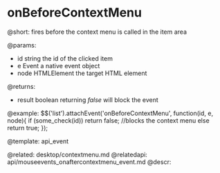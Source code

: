 onBeforeContextMenu
=============


@short:
	fires before the context menu is called in the item area

@params:
- id	   string		the id of the clicked item
- e		Event		a native event object
- node		HTMLElement		the target HTML element

@returns:

- result   boolean    returning <i>false</i> will block the event


@example:
$$('list').attachEvent('onBeforeContextMenu', function(id, e, node){
     if (some_check(id)) 
          return false; //blocks the context menu
     else 
          return true;
});

@template:	api_event

@related:
	desktop/contextmenu.md
@relatedapi:
	api/mouseevents_onaftercontextmenu_event.md
@descr:


